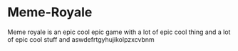 # Meme-Royale
Meme royale is an epic cool epic game with a lot of epic cool thing and a lot of epic cool stuff and aswdefrtgyhujikolpzxcvbnm
